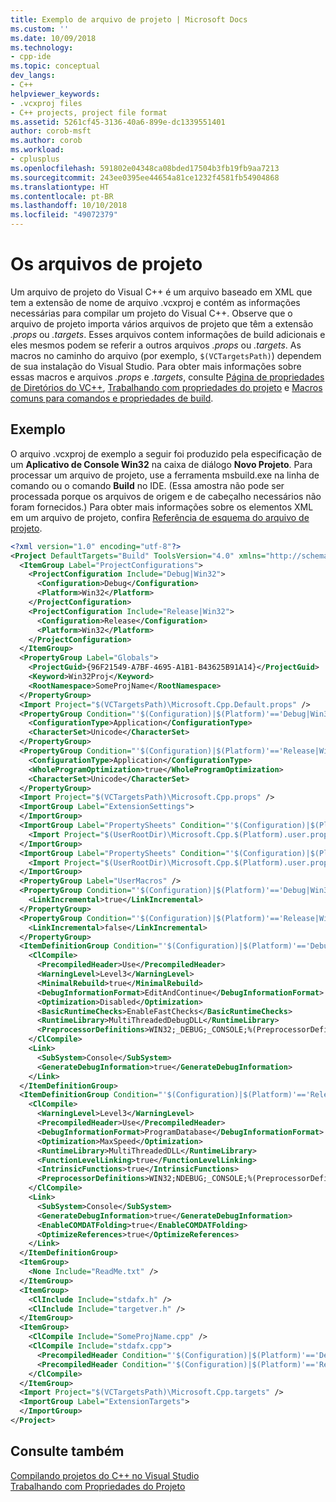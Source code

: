 ```yaml
---
title: Exemplo de arquivo de projeto | Microsoft Docs
ms.custom: ''
ms.date: 10/09/2018
ms.technology:
- cpp-ide
ms.topic: conceptual
dev_langs:
- C++
helpviewer_keywords:
- .vcxproj files
- C++ projects, project file format
ms.assetid: 5261cf45-3136-40a6-899e-dc1339551401
author: corob-msft
ms.author: corob
ms.workload:
- cplusplus
ms.openlocfilehash: 591802e04348ca08bded17504b3fb19fb9aa7213
ms.sourcegitcommit: 243ee0395ee44654a81ce1232f4581fb54904868
ms.translationtype: HT
ms.contentlocale: pt-BR
ms.lasthandoff: 10/10/2018
ms.locfileid: "49072379"
---
```

# <a name="project-files"></a>Os arquivos de projeto

Um arquivo de projeto do Visual C++ é um arquivo baseado em XML que tem a extensão de nome de arquivo .vcxproj e contém as informações necessárias para compilar um projeto do Visual C++. Observe que o arquivo de projeto importa vários arquivos de projeto que têm a extensão *.props* ou *.targets*. Esses arquivos contem informações de build adicionais e eles mesmos podem se referir a outros arquivos *.props* ou *.targets*. As macros no caminho do arquivo (por exemplo, `$(VCTargetsPath)`) dependem de sua instalação do Visual Studio. Para obter mais informações sobre essas macros e arquivos *.props* e *.targets*, consulte [Página de propriedades de Diretórios do VC++](vcpp-directories-property-page.md), [Trabalhando com propriedades do projeto](working-with-project-properties.md#bkmkPropertiesVersusMacros) e [Macros comuns para comandos e propriedades de build](common-macros-for-build-commands-and-properties.md).

## <a name="example"></a>Exemplo

O arquivo .vcxproj de exemplo a seguir foi produzido pela especificação de um **Aplicativo de Console Win32** na caixa de diálogo **Novo Projeto**. Para processar um arquivo de projeto, use a ferramenta msbuild.exe na linha de comando ou o comando **Build** no IDE. (Essa amostra não pode ser processada porque os arquivos de origem e de cabeçalho necessários não foram fornecidos.) Para obter mais informações sobre os elementos XML em um arquivo de projeto, confira [Referência de esquema do arquivo de projeto](/visualstudio/msbuild/msbuild-project-file-schema-reference).

```xml
<?xml version="1.0" encoding="utf-8"?>
<Project DefaultTargets="Build" ToolsVersion="4.0" xmlns="http://schemas.microsoft.com/developer/msbuild/2003">
  <ItemGroup Label="ProjectConfigurations">
    <ProjectConfiguration Include="Debug|Win32">
      <Configuration>Debug</Configuration>
      <Platform>Win32</Platform>
    </ProjectConfiguration>
    <ProjectConfiguration Include="Release|Win32">
      <Configuration>Release</Configuration>
      <Platform>Win32</Platform>
    </ProjectConfiguration>
  </ItemGroup>
  <PropertyGroup Label="Globals">
    <ProjectGuid>{96F21549-A7BF-4695-A1B1-B43625B91A14}</ProjectGuid>
    <Keyword>Win32Proj</Keyword>
    <RootNamespace>SomeProjName</RootNamespace>
  </PropertyGroup>
  <Import Project="$(VCTargetsPath)\Microsoft.Cpp.Default.props" />
  <PropertyGroup Condition="'$(Configuration)|$(Platform)'=='Debug|Win32'" Label="Configuration">
    <ConfigurationType>Application</ConfigurationType>
    <CharacterSet>Unicode</CharacterSet>
  </PropertyGroup>
  <PropertyGroup Condition="'$(Configuration)|$(Platform)'=='Release|Win32'" Label="Configuration">
    <ConfigurationType>Application</ConfigurationType>
    <WholeProgramOptimization>true</WholeProgramOptimization>
    <CharacterSet>Unicode</CharacterSet>
  </PropertyGroup>
  <Import Project="$(VCTargetsPath)\Microsoft.Cpp.props" />
  <ImportGroup Label="ExtensionSettings">
  </ImportGroup>
  <ImportGroup Label="PropertySheets" Condition="'$(Configuration)|$(Platform)'=='Debug|Win32'">
    <Import Project="$(UserRootDir)\Microsoft.Cpp.$(Platform).user.props" Condition="exists('$(UserRootDir)\Microsoft.Cpp.$(Platform).user.props')" Label="LocalAppDataPlatform" />
  </ImportGroup>
  <ImportGroup Label="PropertySheets" Condition="'$(Configuration)|$(Platform)'=='Release|Win32'">
    <Import Project="$(UserRootDir)\Microsoft.Cpp.$(Platform).user.props" Condition="exists('$(UserRootDir)\Microsoft.Cpp.$(Platform).user.props')" Label="LocalAppDataPlatform" />
  </ImportGroup>
  <PropertyGroup Label="UserMacros" />
  <PropertyGroup Condition="'$(Configuration)|$(Platform)'=='Debug|Win32'">
    <LinkIncremental>true</LinkIncremental>
  </PropertyGroup>
  <PropertyGroup Condition="'$(Configuration)|$(Platform)'=='Release|Win32'">
    <LinkIncremental>false</LinkIncremental>
  </PropertyGroup>
  <ItemDefinitionGroup Condition="'$(Configuration)|$(Platform)'=='Debug|Win32'">
    <ClCompile>
      <PrecompiledHeader>Use</PrecompiledHeader>
      <WarningLevel>Level3</WarningLevel>
      <MinimalRebuild>true</MinimalRebuild>
      <DebugInformationFormat>EditAndContinue</DebugInformationFormat>
      <Optimization>Disabled</Optimization>
      <BasicRuntimeChecks>EnableFastChecks</BasicRuntimeChecks>
      <RuntimeLibrary>MultiThreadedDebugDLL</RuntimeLibrary>
      <PreprocessorDefinitions>WIN32;_DEBUG;_CONSOLE;%(PreprocessorDefinitions)</PreprocessorDefinitions>
    </ClCompile>
    <Link>
      <SubSystem>Console</SubSystem>
      <GenerateDebugInformation>true</GenerateDebugInformation>
    </Link>
  </ItemDefinitionGroup>
  <ItemDefinitionGroup Condition="'$(Configuration)|$(Platform)'=='Release|Win32'">
    <ClCompile>
      <WarningLevel>Level3</WarningLevel>
      <PrecompiledHeader>Use</PrecompiledHeader>
      <DebugInformationFormat>ProgramDatabase</DebugInformationFormat>
      <Optimization>MaxSpeed</Optimization>
      <RuntimeLibrary>MultiThreadedDLL</RuntimeLibrary>
      <FunctionLevelLinking>true</FunctionLevelLinking>
      <IntrinsicFunctions>true</IntrinsicFunctions>
      <PreprocessorDefinitions>WIN32;NDEBUG;_CONSOLE;%(PreprocessorDefinitions)</PreprocessorDefinitions>
    </ClCompile>
    <Link>
      <SubSystem>Console</SubSystem>
      <GenerateDebugInformation>true</GenerateDebugInformation>
      <EnableCOMDATFolding>true</EnableCOMDATFolding>
      <OptimizeReferences>true</OptimizeReferences>
    </Link>
  </ItemDefinitionGroup>
  <ItemGroup>
    <None Include="ReadMe.txt" />
  </ItemGroup>
  <ItemGroup>
    <ClInclude Include="stdafx.h" />
    <ClInclude Include="targetver.h" />
  </ItemGroup>
  <ItemGroup>
    <ClCompile Include="SomeProjName.cpp" />
    <ClCompile Include="stdafx.cpp">
      <PrecompiledHeader Condition="'$(Configuration)|$(Platform)'=='Debug|Win32'">Create</PrecompiledHeader>
      <PrecompiledHeader Condition="'$(Configuration)|$(Platform)'=='Release|Win32'">Create</PrecompiledHeader>
    </ClCompile>
  </ItemGroup>
  <Import Project="$(VCTargetsPath)\Microsoft.Cpp.targets" />
  <ImportGroup Label="ExtensionTargets">
  </ImportGroup>
</Project>
```

## <a name="see-also"></a>Consulte também

[Compilando projetos do C++ no Visual Studio](../ide/building-cpp-projects-in-visual-studio.md)<br>
[Trabalhando com Propriedades do Projeto](../ide/working-with-project-properties.md)